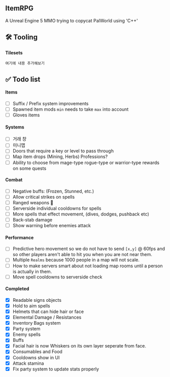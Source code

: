 ## ItemRPG

A Unreal Engine 5 MMO trying to copycat PalWorld using 'C++'

## 🛠️ Tooling

#### Tilesets


```bash
여기에 내용 추가해보기
```

## ✅ Todo list

#### Items

- [ ] Suffix / Prefix system improvements
- [ ] Spawned item mods `min` needs to take `max` into account
- [ ] Gloves items

#### Systems 

- [ ] 거래 창
- [ ] 미니맵
- [ ] Doors that require a key or level to pass through
- [ ] Map item drops (Mining, Herbs) Professions?
- [ ] Ability to choose from mage-type rogue-type or warrior-type rewards on some quests

#### Combat

- [ ] Negative buffs: (Frozen, Stunned, etc.)
- [ ] Allow critical strikes on spells
- [ ] Ranged weapons 🏹
- [ ] Serverside individual cooldowns for spells
- [ ] More spells that effect movement, (dives, dodges, pushback etc)
- [ ] Back-stab damage
- [ ] Show warning before enemies attack

#### Performance

- [ ] Predictive hero movement so we do not have to send `[x,y]` @ 60fps and so other players aren't able to hit you when you are not near them.
- [ ] Multiple `Realms` because 1000 people in a map will not scale.
- [ ] How to make servers smart about not loading map rooms until a person is actually in them.
- [ ] Move spell cooldowns to serverside check

#### Completed

- [x] Readable signs objects
- [x] Hold to aim spells
- [x] Helmets that can hide hair or face
- [x] Elemental Damage / Resistances
- [x] Inventory Bags system
- [x] Party system
- [x] Enemy spells
- [x] Buffs
- [x] Facial hair is now Whiskers on its own layer seperate from face.
- [x] Consumables and Food
- [x] Cooldowns show in UI
- [x] Attack stamina
- [x] Fix party system to update stats properly
